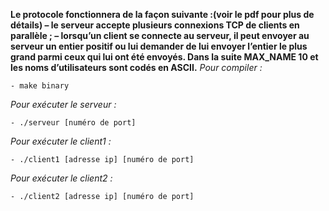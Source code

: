 
**Le protocole fonctionnera de la façon suivante :(voir le pdf pour plus de détails)
– le serveur accepte plusieurs connexions TCP de clients en parallèle ;
– lorsqu’un client se connecte au serveur, il peut envoyer au serveur un entier positif ou lui
demander de lui envoyer l’entier le plus grand parmi ceux qui lui ont été envoyés.
Dans la suite MAX_NAME 10 et les noms d’utilisateurs sont codés en ASCII.**
*Pour compiler :*

    - make binary
*Pour exécuter le serveur :*

    - ./serveur [numéro de port]

*Pour exécuter le client1 :*

    - ./client1 [adresse ip] [numéro de port]

*Pour exécuter le client2 :*

    - ./client2 [adresse ip] [numéro de port]
